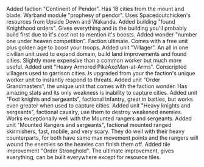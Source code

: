 Added faction "Continent of Pendor". Has 18 cities from the mount and blade: Warband module "prophesy of pendor". Uses Spacedoutchicken's resources from Upside Down and Wakanda.
Added building "found Knighthood orders". Gives everything and is the building you'll probably build first due to it's cost not to mention it's boosts.
Added wonder "number one under heaven competition". Faction ultimate. Comes with a free unit plus golden age to boost your troops. 
Added unit "Villager". An all in one civilian unit used to expand domain, build land improvements and found cities. Slightly more expensive than a common worker but much more useful.
Added unit "Heavy Armored PikeAxeMan-at-Arms". Conscripted villagers used to garrison cities. Is upgraded from your the faction's unique worker unit to instantly respond to threats.
Added unit "Order Grandmasters", the unique unit that comes with the faction wonder. Has amazing stats and its only weakness is inability to capture cities.
Added unit "Foot knights and sergeants", factional infantry, great in battles, but works even greater when used to capture cities.
Added unit "Heavy knights and sergeants", factional cavalry, use them to destroy weakened enemies. Works exceptionally well with the Mounted rangers and sergeants.
Added unit "Mounted Rangers and sergeants", factional mounted ranged skirmishers, fast, mobile, and very scary. They do well with their heavy counterparts, for both have same max movement points and the rangers will wound the enemies so the heavies can finish them off.
Added tile improvement "Order Stronghold". The ultimate improvement, gives everything, can be built everywhere except for resource tiles.
